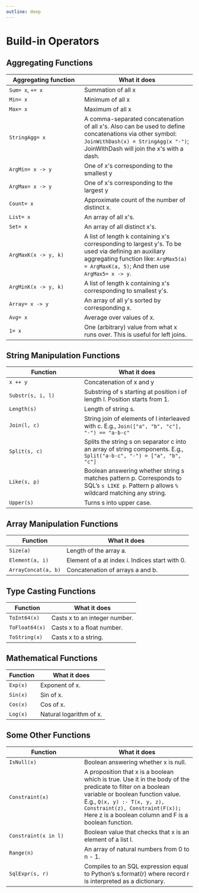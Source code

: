 ```yaml
---
outline: deep
---
```


# Build-in Operators
## Aggregating Functions

| Aggregating function <div style="width: 140pt;"></div>   | What it does |
|------------------------|--------------|
| `Sum= x`, `+= x`       | Summation of all x |
| `Min= x`               | Minimum of all x |
| `Max= x`               | Maximum of all x |
| `StringAgg= x`         | A comma-separated concatenation of all x's. Also can be used to define concatenations via other symbol: `JoinWithDash(x) = StringAgg(x "-")`; JoinWithDash will join the x's with a dash. |
| `ArgMin= x -> y`       | One of x's corresponding to the smallest y |
| `ArgMax= x -> y`       | One of x's corresponding to the largest y |
| `Count= x`             | Approximate count of the number of distinct x. |
| `List= x`              | An array of all x's. |
| `Set= x`               | An array of all distinct x's. |
| `ArgMaxK(x -> y, k)`   | A list of length k containing x's corresponding to largest y's. To be used via defining an auxiliary aggregating function like: `ArgMax5(a) = ArgMaxK(a, 5)`; And then use `ArgMax5= x -> y`. |
| `ArgMinK(x -> y, k)`   | A list of length k containing x's corresponding to smallest y's. |
| `Array= x -> y`        | An array of all y's sorted by corresponding x. |
| `Avg= x`               | Average over values of x. |
| `1= x`                 | One (arbitrary) value from what x runs over. This is useful for left joins. |

## String Manipulation Functions

| Function <div style="width: 140pt;"></div>        | What it does |
|----------------|--------------|
| `x ++ y`       | Concatenation of x and y |
| `Substr(s, i, l)` | Substring of s starting at position i of length l. Position starts from 1. |
| `Length(s)`    | Length of string s. |
| `Join(l, c)`   | String join of elements of l interleaved with c. E.g., `Join(["a", "b", "c"], "-") == "a-b-c"` |
| `Split(s, c)`  | Splits the string s on separator c into an array of string components. E.g., `Split("a-b-c", "-") = ["a", "b", "c"]` |
| `Like(s, p)`   | Boolean answering whether string s matches pattern p. Corresponds to SQL’s `s LIKE p`. Pattern p allows `%` wildcard matching any string. |
| `Upper(s)`     | Turns s into upper case. |

## Array Manipulation Functions

| Function         | What it does |
|------------------|--------------|
| `Size(a)`        | Length of the array a. |
| `Element(a, i)`  | Element of a at index i. Indices start with 0. |
| `ArrayConcat(a, b)` | Concatenation of arrays a and b. |

## Type Casting Functions

| Function       | What it does |
|----------------|--------------|
| `ToInt64(x)`   | Casts x to an integer number. |
| `ToFloat64(x)` | Casts x to a float number. |
| `ToString(x)`  | Casts x to a string. |

## Mathematical Functions

| Function | What it does |
|----------|--------------|
| `Exp(x)` | Exponent of x. |
| `Sin(x)` | Sin of x. |
| `Cos(x)` | Cos of x. |
| `Log(x)` | Natural logarithm of x. |

## Some Other Functions

| Function  <div style="width: 140pt;"></div>              | What it does |
|-----------------------|--------------|
| `IsNull(x)`           | Boolean answering whether x is null. |
| `Constraint(x)`       | A proposition that x is a boolean which is true. Use it in the body of the predicate to filter on a boolean variable or boolean function value. E.g., `Q(x, y) :- T(x, y, z), Constraint(z), Constraint(F(x));` Here z is a boolean column and F is a boolean function. |
| `Constraint(x in l)`  | Boolean value that checks that x is an element of a list l. |
| `Range(n)`            | An array of natural numbers from 0 to n - 1. |
| `SqlExpr(s, r)`       | Compiles to an SQL expression equal to Python’s s.format(r) where record r is interpreted as a dictionary. |
